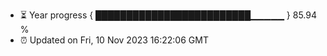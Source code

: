 - ⏳ Year progress { █████████████████████████▁▁▁▁▁ } 85.94 %
- ⏰ Updated on Fri, 10 Nov 2023 16:22:06 GMT

